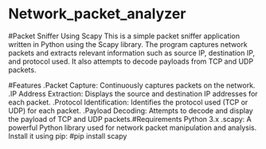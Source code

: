# Network_packet_analyzer
#Packet Sniffer Using Scapy
This is a simple packet sniffer application written in Python using the Scapy library. 
The program captures network packets and extracts relevant information such as source IP, 
destination IP, and protocol used. It also attempts to decode payloads from TCP and UDP packets.

#Features
.Packet Capture: Continuously captures packets on the network.
.IP Address Extraction: Displays the source and destination IP addresses for each packet.
.Protocol Identification: Identifies the protocol used (TCP or UDP) for each packet.
.Payload Decoding: Attempts to decode and display the payload of TCP and UDP packets.#Requirements
Python 3.x
.scapy: A powerful Python library used for network packet manipulation and analysis. 
Install it using pip:
#pip install scapy


